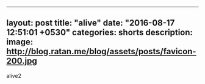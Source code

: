---
layout: post
title:  "alive"
date:   "2016-08-17 12:51:01 +0530"
categories: shorts
description: 
image: http://blog.ratan.me/blog/assets/posts/favicon-200.jpg
--

alive2